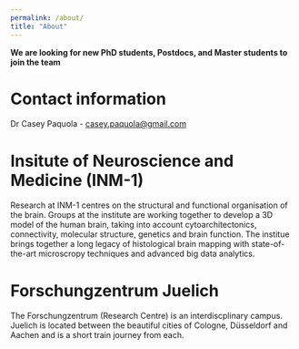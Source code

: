 ```yaml
---
permalink: /about/
title: "About"
---
```


**We are looking for new PhD students, Postdocs, and Master students to join the team** 

# Contact information
Dr Casey Paquola - casey.paquola@gmail.com


# Insitute of Neuroscience and Medicine (INM-1)
Research at INM-1 centres on the structural and functional organisation of the brain. Groups at the institute are working together to develop a 3D model of the human brain, taking into account cytoarchitectonics, connectivity, molecular structure, genetics and brain function. The institue brings together a long legacy of histological brain mapping with state-of-the-art microscropy techniques and advanced big data analytics.


# Forschungzentrum Juelich
The Forschungzentrum (Research Centre) is an interdiscplinary campus. Juelich is located between the beautiful cities of Cologne, Düsseldorf and Aachen and is a short train journey from each. 






